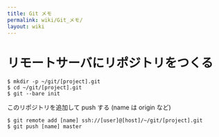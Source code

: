 ```yaml
---
title: Git メモ
permalink: wiki/Git_メモ/
layout: wiki
---
```


リモートサーバにリポジトリをつくる
==================================

``` {.bash}
$ mkdir -p ~/git/[project].git
$ cd ~/git/[project].git
$ git --bare init
```

このリポジトリを追加して push する (name は origin など)

``` {.bash}
$ git remote add [name] ssh://[user]@[host]/~/git/[project].git
$ git push [name] master
```
